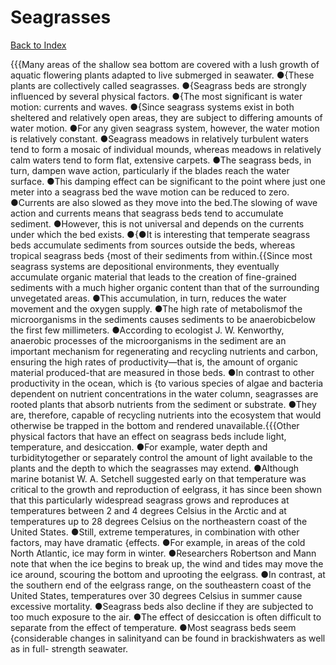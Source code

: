 # Seagrasses
[Back to Index](https://github.com/windows10010/tpoExtractor/blog/master/README.md)

{{{Many areas of the shallow sea bottom are covered with a lush growth of aquatic flowering plants adapted to live submerged in seawater. ●{These plants are collectively called seagrasses. ●{Seagrass beds are strongly influenced by several physical factors. ●{The most significant is water motion: currents and waves. ●{Since seagrass systems exist in both sheltered and relatively open areas, they are subject to differing amounts of water motion. ●For any given seagrass system, however, the water motion is relatively constant. ●Seagrass meadows in relatively turbulent waters tend to form a mosaic of individual mounds, whereas meadows in relatively calm waters tend to form flat, extensive carpets. ●The seagrass beds, in turn, dampen wave action, particularly if the blades reach the water surface. ●This damping effect can be significant to the point where just one meter into a seagrass bed the wave motion can be reduced to zero. ●Currents are also slowed as they move into the bed.The slowing of wave action and currents means that seagrass beds tend to accumulate sediment. ●However, this is not universal and depends on the currents under which the bed exists. ●{●It is interesting that temperate seagrass beds accumulate sediments from sources outside the beds, whereas tropical seagrass beds {most of their sediments from within.{{Since most seagrass systems are depositional environments, they eventually accumulate organic material that leads to the creation of fine-grained sediments with a much higher organic content than that of the surrounding unvegetated areas. ●This accumulation, in turn, reduces the water movement and the oxygen supply. ●The high rate of metabolismof the microorganisms in the sediments causes sediments to be anaerobicbelow the first few millimeters. ●According to ecologist J. W. Kenworthy, anaerobic processes of the microorganisms in the sediment are an important mechanism for regenerating and recycling nutrients and carbon, ensuring the high rates of productivity—that is, the amount of organic material produced-that are measured in those beds. ●In contrast to other productivity in the ocean, which is {to various species of algae and bacteria dependent on nutrient concentrations in the water column, seagrasses are rooted plants that absorb nutrients from the sediment or substrate. ●They are, therefore, capable of recycling nutrients into the ecosystem that would otherwise be trapped in the bottom and rendered unavailable.{{{Other physical factors that have an effect on seagrass beds include light, temperature, and desiccation. ●For example, water depth and turbiditytogether or separately control the amount of light available to the plants and the depth to which the seagrasses may extend. ●Although marine botanist W. A. Setchell suggested early on that temperature was critical to the growth and reproduction of eelgrass, it has since been shown that this particularly widespread seagrass grows and reproduces at temperatures between 2 and 4 degrees Celsius in the Arctic and at temperatures up to 28 degrees Celsius on the northeastern coast of the United States. ●Still, extreme temperatures, in combination with other factors, may have dramatic {effects. ●For example, in areas of the cold North Atlantic, ice may form in winter. ●Researchers Robertson and Mann note that when the ice begins to break up, the wind and tides may move the ice around, scouring the bottom and uprooting the eelgrass. ●In contrast, at the southern end of the eelgrass range, on the southeastern coast of the United States, temperatures over 30 degrees Celsius in summer cause excessive mortality. ●Seagrass beds also decline if they are subjected to too much exposure to the air. ●The effect of desiccation is often difficult to separate from the effect of temperature. ●Most seagrass beds seem {considerable changes in salinityand can be found in brackishwaters as well as in full- strength seawater.